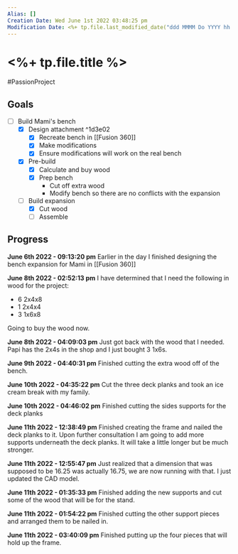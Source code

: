 ```yaml
---
Alias: []
Creation Date: Wed June 1st 2022 03:48:25 pm 
Modification Date: <%+ tp.file.last_modified_date("ddd MMMM Do YYYY hh:mm:ss a") %>
---
```

# <%+ tp.file.title %>
#PassionProject 

## Goals
- [ ] Build Mami's bench
	- [x] Design attachment ^1d3e02
		- [x] Recreate bench in [[Fusion 360]]
		- [x] Make modifications
		- [x] Ensure modifications will work on the real bench
	- [x] Pre-build
		- [x] Calculate and buy wood
		- [x] Prep bench
			- Cut off extra wood
			- Modify bench so there are no conflicts with the expansion
	- [ ] Build expansion
		- [x] Cut wood
		- [ ] Assemble

## Progress
**June 6th 2022 - 09:13:20 pm** 
Earlier in the day I finished designing the bench expansion for Mami in [[Fusion 360]]

**June 8th 2022 - 02:52:13 pm** 
I have determined that I need the following in wood for the project:
- 6 2x4x8
- 1 2x4x4
- 3 1x6x8

Going to buy the wood now.

**June 8th 2022 - 04:09:03 pm** 
Just got back with the wood that I needed. Papi has the 2x4s in the shop and I just bought 3 1x6s.

**June 9th 2022 - 04:40:31 pm** 
Finished cutting the extra wood off of the bench.

**June 10th 2022 - 04:35:22 pm** 
Cut the three deck planks and took an ice cream break with my family.

**June 10th 2022 - 04:46:02 pm** 
Finished cutting the sides supports for the deck planks

**June 11th 2022 - 12:38:49 pm** 
Finished creating the frame and nailed the deck planks to it. Upon further consultation I am going to add more supports underneath the deck planks. It will take a little longer but be much stronger.

**June 11th 2022 - 12:55:47 pm** 
Just realized that a dimension that was supposed to be 16.25 was actually 16.75, we are now running with that. I just updated the CAD model.

**June 11th 2022 - 01:35:33 pm** 
Finished adding the new supports and cut some of the wood that will be for the stand.

**June 11th 2022 - 01:54:22 pm** 
Finished cutting the other support pieces and arranged them to be nailed in.

**June 11th 2022 - 03:40:09 pm** 
Finished putting up the four pieces that will hold up the frame.
